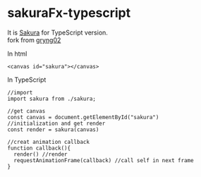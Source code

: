 # sakuraFx-typescript
It is [Sakura](https://codepen.io/wikyware-net/details/poRgJge) for TypeScript version.  
fork from [gryng02](https://qiita.com/gryng02)

In html

    <canvas id="sakura"></canvas>
 
In TypeScript

    //import
    import sakura from ./sakura;
    
    //get canvas
    const canvas = document.getElementById("sakura")
    //initialization and get render
    const render = sakura(canvas)
    
    //creat animation callback
    function callback(){
      render() //render
      requestAnimationFrame(callback) //call self in next frame
    }
